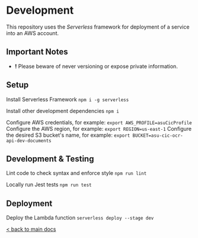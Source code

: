 # Development

This repository uses the _Serverless_ framework for deployment of a service
into an AWS account.

## Important Notes

- **!** Please beware of never versioning or expose private information.

## Setup

Install Serverless Framework `npm i -g serverless`

Install other development dependencies `npm i`

Configure AWS credentials, for example: `export AWS_PROFILE=asuCicProfile`
Configure the AWS region, for example: `export REGION=us-east-1`
Configure the desired S3 bucket's name, for example: `export BUCKET=asu-cic-ocr-api-dev-documents`

## Development & Testing

Lint code to check syntax and enforce style `npm run lint`

Locally run Jest tests `npm run test`

## Deployment

Deploy the Lambda function `serverless deploy --stage dev`


[< back to main docs](./README.md)
